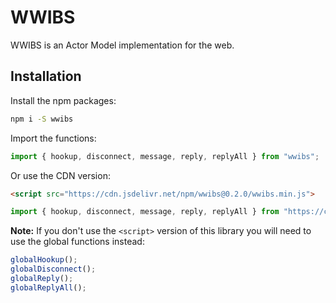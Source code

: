 # WWIBS

WWIBS is an Actor Model implementation for the web.

## Installation

Install the npm packages:

```sh
npm i -S wwibs
```

Import the functions:

```javascript
import { hookup, disconnect, message, reply, replyAll } from "wwibs";
```

Or use the CDN version:

```html
<script src="https://cdn.jsdelivr.net/npm/wwibs@0.2.0/wwibs.min.js">
```

```javascript
import { hookup, disconnect, message, reply, replyAll } from "https://cdn.jsdelivr.net/npm/wwibs@0.2.0/wwibs.min.mjs";
```

**Note:** If you don't use the `<script>` version of this library you will need to use the global functions instead:

```javascript
globalHookup();
globalDisconnect();
globalReply();
globalReplyAll();
```
